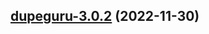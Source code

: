 

## [dupeguru-3.0.2](https://github.com/truecharts/charts/compare/dupeguru-3.0.1...dupeguru-3.0.2) (2022-11-30)

